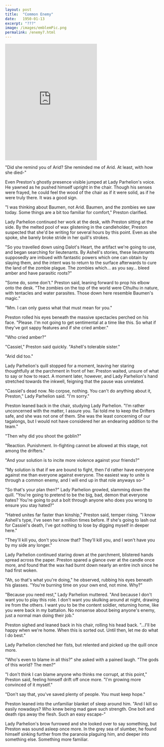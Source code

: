 ```yaml
---
layout: post
title:  "Common Enemy"
date:   1950-01-13
excerpt: "???"
image: /images/emblemPic.png
permalink: /enemy7.html
---
```

<iframe src="https://open.spotify.com/embed/track/2N9n0kNE139poF3KBSNyvU" width="300" height="380" frameborder="0" allowtransparency="true" allow="encrypted-media"></iframe>

"Did she remind you of Arid? She reminded me of Arid. At least, with how she died-"

Even Preston's ghostly presence visible jumped at Lady Parhelion's voice. He yawned as he pushed himself upright in the chair. Though his senses were frayed, he could feel the wood of the chair as if it were solid, as if he were truly there. It was a good sign.

"I was thinking about Baumen, not Arid. Baumen, and the zombies we saw today. Some things are a bit too familiar for comfort," Preston clarified.

Lady Parhelion continued her work at the desk, with Preston sitting at the side. By the melted pool of wax glistening in the candleholder, Preston suspected that she'd be writing for several hours by this point. Even as she spoke, she barely broke stride in her quill's strokes.

"So you travelled down using Dalot's Heart, the artifact we're going to use, and began searching for lieutenants. By Ashell's stories, these lieutenants supposedly are imbued with fantastic powers which one can obtain by slaying them, and the intent was to return to the surface afterwards to cure the land of the zombie plague. The zombies which… as you say… bleed amber and have parasitic roots?"

"Some do, some don't." Preston said, leaning forward to prop his elbow onto the desk. "The zombies on the top of the world were Cthulhu in nature, with tentacles and water parasites. Those down here resemble Baumen's magic."

"Mm. I can only guess what that must mean for you."

Preston rolled his eyes beneath the massive spectacles perched on his face. "Please. I'm not going to get sentimental at a time like this. So what if they've got sappy features and if she cried amber."

"Who cried amber?"

"Cassiel," Preston said quickly. "Ashell's tolerable sister."

"Arid did too."

Lady Parhelion's quill stopped for a moment, leaving her staring thoughtfully at the parchment in front of her. Preston waited, unsure of what to say or how to react. A moment later, however, and Lady Parhelion's hand stretched towards the inkwell, feigning that the pause was unrelated. 

"Cassiel's dead now. No corpse, nothing. You can't do anything about it, Preston," Lady Parhelion said. "I'm sorry."

Preston leaned back in the chair, studying Lady Parhelion. "I’m rather unconcerned with the matter, I assure you. Tai told me to keep the Drifters safe, and she was not one of them. She was the least concerning of our tagalongs, but I would not have considered her an endearing addition to the team."

"Then why did you shoot the goblin?" 

"Reaction. Punishment. In-fighting cannot be allowed at this stage, not among the drifters."

"And your solution is to incite more violence against your friends?"

"My solution is that if we are bound to fight, then I'd rather have everyone against me than everyone against everyone. The easiest way to unite is through a common enemy, and I will end up in that role anyways so-"

"So that's your plan then?" Lady Parhelion growled, slamming down the quill. "You're going to pretend to be the big, bad, demon that everyone hates? You're going to put a bolt through anyone who does you wrong to ensure you stay hated?"

"Hatred unites far faster than kinship," Preston said, temper rising. "I know Ashell's type, I've seen her a million times before. If she's going to lash out for Cassiel's death, I've got nothing to lose by digging myself in deeper here."

"They'll kill you, don't you know that? They'll kill you, and I won't have you by my side any longer." 

Lady Parhelion continued staring down at the parchment, blistered hands spread across the paper. Preston spared a glance over at the candle once more, and found that the wax had burnt down nearly an entire inch since he had first woken.

"Ah, so that's what you're doing," he observed, rubbing his eyes beneath his glasses. "You're burning time on your own end, not mine. Why?"

"Because you need rest," Lady Parhelion muttered. "And because I don't want you to play this role. I don't want you skulking around at night, drawing ire from the others. I want you to be the content soldier, returning home, like you were back in my battalion. No nonsense about being anyone's enemy, just a normal man doing their job."

Preston sighed and leaned back in his chair, rolling his head back. "…I'll be happy when we're home. When this is sorted out. Until then, let me do what I do best."

Lady Parhelion clenched her fists, but relented and picked up the quill once more.

"Who's even to blame in all this?" she asked with a pained laugh. "The gods of this world? The men?"

"I don't think I can blame anyone who thinks me corrupt, at this point," Preston said, feeling himself drift off once more. "I'm growing more convinced of it myself."

"Don't say that, you've saved plenty of people. You must keep hope."

Preston leaned into the unfamiliar blanket of sleep around him. "And I kill so easily nowadays? Who knew being mad gave such strength. One bolt and death rips away the flesh. Such an easy escape-"

Lady Parhelion's brow furrowed and she looked over to say something, but Preston was sound asleep once more. In the grey sea of slumber, he found himself sinking further from the paranoia plaguing him, and deeper into something else. Something more familiar.
